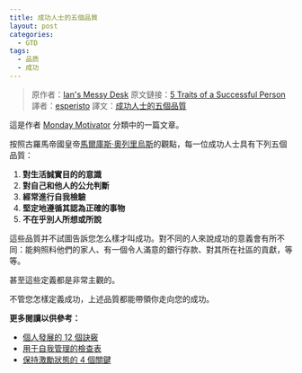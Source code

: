 ```yaml
---
title: 成功人士的五個品質
layout: post
categories:
  - GTD
tags:
  - 品质
  - 成功
---
```

> 原作者：[Ian's Messy Desk](http://www.ismckenzie.com/ "Productivity, Time Management and Organization Systems Articles at Ian's Messy Desk")
> 原文鏈接：[5 Traits of a Successful Person][1]
> 譯者：[esperisto][2]
> 譯文：[成功人士的五個品質][3]

這是作者 [Monday Motivator][4] 分類中的一篇文章。

按照古羅馬帝國皇帝[馬爾庫斯·奧列里烏斯](http://en.wikipedia.org/wiki/Marcus_Aurelius)的觀點，每一位成功人士具有下列五個品質：

  1. **對生活誠實目的的意識**
  2. **對自己和他人的公允判斷**
  3. **經常進行自我檢驗**
  4. **堅定地遵循其認為正確的事物**
  5. **不在乎別人所想或所說**

這些品質并不試圖告訴您怎么樣才叫成功。對不同的人來說成功的意義會有所不同：能夠照料他們的家人、有一個令人滿意的銀行存款、對其所在社區的貢獻，等等。

甚至這些定義都是非常主觀的。

不管您怎樣定義成功，上述品質都能帶領你走向您的成功。

**更多閱讀以供參考：**

  * [個人發展的 12 個訣竅][5]
  * [用于自我管理的檢查表][6]
  * [保持激勵狀態的 4 個關鍵][7]

 [1]: http://www.ismckenzie.com/09/10/5-traits-of-a-successful-person/
 [2]: http://jouchyi.cn
 [3]: http://jouchyi.cn/archives/89.html
 [4]: http://www.ismckenzie.com/category/motivation/ "motivation"
 [5]: http://www.ismckenzie.com/04/17/12-tips-for-personal-development-2/ "12 Tips for Personal Development"
 [6]: http://www.ismckenzie.com/06/05/a-self-management-checklist/ "A self-management checklist success"
 [7]: http://www.ismckenzie.com/06/27/4-keys-to-staying-motivated/ "4 keys to staying motivated motivation"

